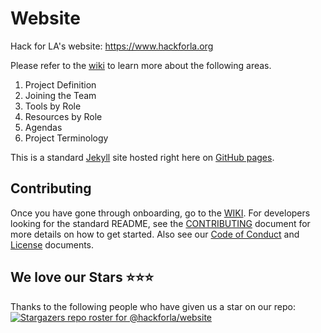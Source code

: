 # Website

Hack for LA's website: https://www.hackforla.org

Please refer to the [wiki](https://github.com/hackforla/website/wiki) to learn more about the following areas.

1. Project Definition
2. Joining the Team
3. Tools by Role
4. Resources by Role
5. Agendas
6. Project Terminology

This is a standard [Jekyll](https://jekyllrb.com/) site hosted right here on [GitHub pages](https://pages.github.com/).

## Contributing

Once you have gone through onboarding, go to the [WIKI](https://github.com/hackforla/website/wiki). For developers looking for the standard README, see the [CONTRIBUTING](./CONTRIBUTING.md) document for more details on how to get started. Also see our [Code of Conduct](./CODEOFCONDUCT.md) and [License](./LICENSE.txt) documents.

## We love our Stars ⭐⭐⭐
Thanks to the following people who have given us a star on our repo: 
[![Stargazers repo roster for @hackforla/website](https://reporoster.com/stars/hackforla/website)](https://github.com/hackforla/website/stargazers)
